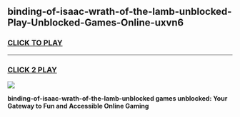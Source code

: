 
## binding-of-isaac-wrath-of-the-lamb-unblocked-Play-Unblocked-Games-Online-uxvn6
<h3>
<a href="https://premium76.site?title=binding-of-isaac-wrath-of-the-lamb-unblocked&ref=25A">CLICK TO PLAY</a></h3>
<hr>

<h3>
<a href="https://premium76.site?title=binding-of-isaac-wrath-of-the-lamb-unblocked&ref=25A">CLICK 2 PLAY</a>
  
</h3>

<a href="https://premium76.site?title=binding-of-isaac-wrath-of-the-lamb-unblocked&ref=25A"><img src="https://clearcache.store/games.png"></a>


**binding-of-isaac-wrath-of-the-lamb-unblocked games unblocked: Your Gateway to Fun and Accessible Online Gaming**
